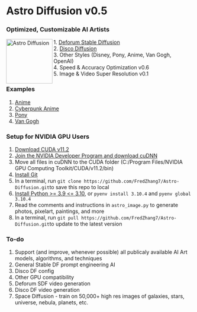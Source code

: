 # Astro Diffusion v0.5

### Optimized, Customizable AI Artists
<img align="left" width="125" height="120" src="https://cdn.discordapp.com/attachments/999941428052500632/1000242308177993748/vitchen2.png" alt="Astro Diffusion">
1. <a href="https://colab.research.google.com/github/deforum/stable-diffusion/blob/main/Deforum_Stable_Diffusion.ipynb" target="_blank" alt="Deforum SDF">Deforum Stable Diffusion</a>
<br>
2. <a href="https://colab.research.google.com/github/alembics/disco-diffusion/blob/main/Disco_Diffusion.ipynb" target="_blank" alt="Disco DF">Disco Diffusion</a>
<br>
3. Other Styles (Disney, Pony, Anime, Van Gogh, OpenAI)
<br>
4. Speed & Accuracy Optimization v0.6
<br>
5. Image & Video Super Resolution v0.1

### Examples
1. [Anime](/art-examples/anime.md)
2. [Cyberpunk Anime](/art-examples/cyberpunk.md)
3. [Pony](/art-examples/pony.md)
4. [Van Gogh](/art-examples/van_gogh.md)

### Setup for NVIDIA GPU Users
1. [Download CUDA v11.2](https://developer.nvidia.com/cuda-downloads)
2. [Join the NVIDIA Developer Program and download cuDNN](https://developer.nvidia.com/rdp/cudnn-download)
3. Move all files in cuDNN to the CUDA folder (C:/Program Files/NVIDIA GPU Computing Toolkit/CUDA/v11.2/bin)
4. [Install Git](https://git-scm.com/downloads)
5. In a terminal, run `git clone https://github.com/FredZhang7/Astro-Diffusion.git​​` to save this repo to local
6. [Install Python >= 3.9 <= 3.10](https://www.python.org/downloads/), or `pyenv install 3.10.4` and `pyenv global 3.10.4`
7. Read the comments and instructions in `astro_image.py` to generate photos, pixelart, paintings, and more
8. In a terminal, run `git pull https://github.com/FredZhang7/Astro-Diffusion.git​​` to update to the latest version

### To-do
1. Support (and improve, whenever possible) all publicaly available AI Art models, algorithms, and techniques
2. General Stable DF prompt engineering AI
3. Disco DF config
4. Other GPU compatibility
5. Deforum SDF video generation
6. Disco DF video generation
7. Space Diffusion - train on 50,000+ high res images of galaxies, stars, universe, nebula, planets, etc.
